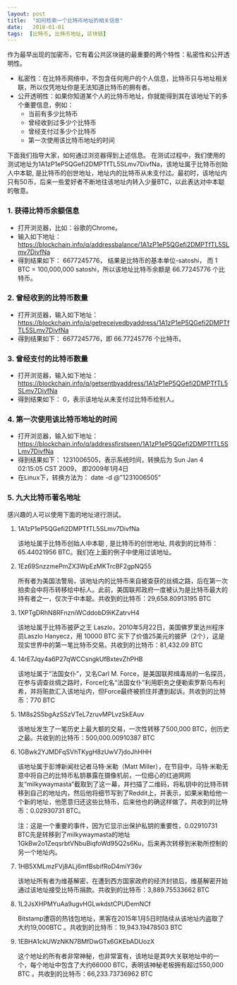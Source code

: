 ```yaml
---
layout: post
title:  "如何检索一个比特币地址的相关信息"
date:   2018-01-01
tags:  [比特币, 比特币地址, 区块链]
---
```

作为最早出现的加密币，它有着公共区块链的最重要的两个特性：私密性和公开透明性。
* 私密性：在比特币网络中，不包含任何用户的个人信息，比特币只与地址相关联，所以仅凭地址你是无法知道比特币的拥有者。
* 公开透明性：如果你知道某个人的比特币地址，你就能得到其在该地址下的多个重要信息，例如：
    * 当前有多少比特币
    * 曾经收到过多少个比特币
    * 曾经支付过多少个比特币 
    * 第一次使用该比特币地址的时间

下面我们指导大家，如何通过浏览器得到上述信息。
在测试过程中，我们使用的测试地址为1A1zP1eP5QGefi2DMPTfTL5SLmv7DivfNa，该地址属于比特币创始人中本聪, 是比特币的创世地址，地址内的比特币从未支付过。最初时，该地址内只有50币，后来一些爱好者不断地往该地址内转入少量BTC，以此表达对中本聪的敬意。

### 1. 获得比特币余额信息
* 打开浏览器，比如：谷歌的Chrome。
* 输入如下地址： https://blockchain.info/q/addressbalance/1A1zP1eP5QGefi2DMPTfTL5SLmv7DivfNa
* 得到结果如下： 6677245776， 结果是比特币的基本单位-satoshi， 而 1 BTC = 100,000,000 satoshi，所以该地址比特币余额是 66.77245776 个比特币。

### 2. 曾经收到的比特币数量
* 打开浏览器，输入如下地址： https://blockchain.info/q/getreceivedbyaddress/1A1zP1eP5QGefi2DMPTfTL5SLmv7DivfNa
* 得到结果如下： 6677245776，即 66.77245776 个比特币。

### 3. 曾经支付的比特币数量
* 打开浏览器，输入如下地址： https://blockchain.info/q/getsentbyaddress/1A1zP1eP5QGefi2DMPTfTL5SLmv7DivfNa
* 得到结果如下： 0，表示该地址从未支付过比特币给别人。

### 4. 第一次使用该比特币地址的时间
* 打开浏览器，输入如下地址： https://blockchain.info/q/addressfirstseen/1A1zP1eP5QGefi2DMPTfTL5SLmv7DivfNa
* 得到结果如下： 1231006505，表示系统时间，转换后为 Sun Jan  4 02:15:05 CST 2009， 即2009年1月4日
* 在Linux下，转换方法为：  date -d @"1231006505"

### 5. 九大比特币著名地址
感兴趣的人可以使用下面的地址进行测试。
1. 1A1zP1eP5QGefi2DMPTfTL5SLmv7DivfNa

    该地址属于比特币创始人中本聪  , 是比特币的创世地址, 共收到的比特币：65.44021956 BTC。我们在上面的例子中使用过该地址。

2. 1Ez69SnzzmePmZX3WpEzMKTrcBF2gpNQ55

    所有者为美国法警局，该地址内的比特币来自被查获的丝绸之路，后在第一次拍卖会中将币转移给中标人。此前，美国联邦政府一度被认为是比特币最大的持有者之一，仅次于中本聪。共收到的比特币：29,658.80913195 BTC

3. 1XPTgDRhN8RFnzniWCddobD9iKZatrvH4

    该地址属于比特币披萨之王 Laszlo，2010年5月22日，美国佛罗里达州程序员Laszlo Hanyecz，用 10000 BTC 买下了价值25美元的披萨（2个），这是现实世界中的第一笔比特币交易。共收到的比特币：81,432.09 BTC
    
4. 14rE7Jqy4a6P27qWCCsngkUfBxtevZhPHB

    该地址属于“法国女仆”，又名Carl M. Force，是美国联邦缉毒局的一名探员，在参与调查丝绸之路时，Force化名“法国女仆”利用职务之便勒索罗斯乌布利希，并将赃款汇入该地址内，但Force最终被抓住并遭到起诉。共收到的比特币：770 BTC

5. 1M8s2S5bgAzSSzVTeL7zruvMPLvzSkEAuv

    该地址发生了一笔历史上最大额的交易，一次性转移了500,000 BTC，创历史之最。共收到的比特币：500,000.00910387 BTC

6. 1GBwk2YJMDFqSVhTKygH8zUwV7jdoJhHHH

    该地址属于彭博新闻社记者马特·米勒（Matt Miller），在节目中，马特·米勒无意中将自己的比特币私钥暴露在摄像机前，一位细心的红迪网网友“milkywaymasta”截取到了这一幕，并扫描了二维码，将私钥中的比特币转移到自己的地址内，然后他将细节写到了Reddit上，并表示，如果米勒给他一个新的地址，他愿意归还这些比特币，后来他也的确这样做了。共收到的比特币：0.02930731 BTC。

    注：这是一个重要的事件，因为它显示出保护私钥的重要性，0.02910731 BTC先是转移到了milkywaymasta的地址1GkBw2o1ZeqsrbtVNbuBiqfoWd95Q2s6Ku，后来再次转移到米勒所控制的另一个地址内。

7. 1HB5XMLmzFVj8ALj6mfBsbifRoD4miY36v

    该地址所有者为维基解密，在遭到西方国家政府的经济封锁后，维基解密开始通过该地址接受比特币捐款。共收到的比特币：3,889.75533662 BTC

8. 1L2JsXHPMYuAa9ugvHGLwkdstCPUDemNCf

    Bitstamp遭窃的热钱包地址，黑客在2015年1月5日时陆续从该地址内盗取了大约19,000BTC 。共收到的比特币：19,943.19478503 BTC

9. 1EBHA1ckUWzNKN7BMfDwGTx6GKEbADUozX

    这个地址的所有者非常神秘，也非常富有，该地址是其9大关联地址中的一个，每个地址中包含了大约66000 BTC，表明该神秘老板拥有超过550,000 BTC 。共收到的比特币：66,233.73736962 BTC